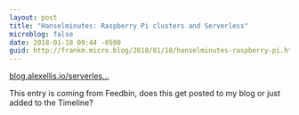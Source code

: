 ```yaml
---
layout: post
title: "Hanselminutes: Raspberry Pi clusters and Serverless"
microblog: false
date: 2018-01-18 09:44 -0500
guid: http://frankm.micro.blog/2018/01/18/hanselminutes-raspberry-pi.html
---
```

[blog.alexellis.io/serverles...](http://blog.alexellis.io/serverless-hanselminutes/)

This entry is coming from Feedbin, does this get posted to my blog or just added to the Timeline?
